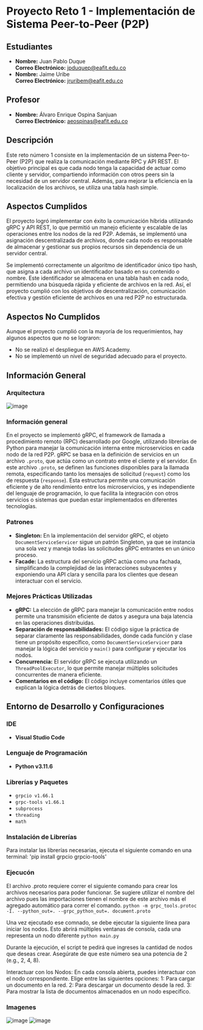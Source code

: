 # Proyecto Reto 1 - Implementación de Sistema Peer-to-Peer (P2P)

## Estudiantes
- **Nombre:** Juan Pablo Duque  
  **Correo Electrónico:** [jpduquep@eafit.edu.co](mailto:jpduquep@eafit.edu.co)
- **Nombre:** Jaime Uribe  
  **Correo Electrónico:** [jruribem@eafit.edu.co](mailto:jruribem@eafit.edu.co)

## Profesor
- **Nombre:** Álvaro Enrique Ospina Sanjuan  
  **Correo Electrónico:** [aeospinas@eafit.edu.co](mailto:aeospinas@eafit.edu.co)

## Descripción
Este reto número 1 consiste en la implementación de un sistema Peer-to-Peer (P2P) que realiza la comunicación mediante RPC y API REST. El objetivo principal es que cada nodo tenga la capacidad de actuar como cliente y servidor, compartiendo información con otros peers sin la necesidad de un servidor central. Además, para mejorar la eficiencia en la localización de los archivos, se utiliza una tabla hash simple.

## Aspectos Cumplidos
El proyecto logró implementar con éxito la comunicación híbrida utilizando gRPC y API REST, lo que permitió un manejo eficiente y escalable de las operaciones entre los nodos de la red P2P. Además, se implementó una asignación descentralizada de archivos, donde cada nodo es responsable de almacenar y gestionar sus propios recursos sin dependencia de un servidor central.

Se implementó correctamente un algoritmo de identificador único tipo hash, que asigna a cada archivo un identificador basado en su contenido o nombre. Este identificador se almacena en una tabla hash en cada nodo, permitiendo una búsqueda rápida y eficiente de archivos en la red. Así, el proyecto cumplió con los objetivos de descentralización, comunicación efectiva y gestión eficiente de archivos en una red P2P no estructurada.

## Aspectos No Cumplidos
Aunque el proyecto cumplió con la mayoría de los requerimientos, hay algunos aspectos que no se lograron:
- No se realizó el despliegue en AWS Academy.
- No se implementó un nivel de seguridad adecuado para el proyecto.

## Información General

### Arquitectura
![image](https://github.com/user-attachments/assets/4e590c29-c06a-4ad6-9d91-92f6ce4cbc99)

### Información general
En el proyecto se implementó gRPC, el framework de llamada a procedimiento remoto (RPC) desarrollado por Google, utilizando librerías de Python para manejar la comunicación interna entre microservicios en cada nodo de la red P2P. gRPC se basa en la definición de servicios en un archivo `.proto`, que actúa como un contrato entre el cliente y el servidor. En este archivo `.proto`, se definen las funciones disponibles para la llamada remota, especificando tanto los mensajes de solicitud (`request`) como los de respuesta (`response`). Esta estructura permite una comunicación eficiente y de alto rendimiento entre los microservicios, y es independiente del lenguaje de programación, lo que facilita la integración con otros servicios o sistemas que puedan estar implementados en diferentes tecnologías.

### Patrones
- **Singleton:** En la implementación del servidor gRPC, el objeto `DocumentServiceServicer` sigue un patrón Singleton, ya que se instancia una sola vez y maneja todas las solicitudes gRPC entrantes en un único proceso.
- **Facade:** La estructura del servicio gRPC actúa como una fachada, simplificando la complejidad de las interacciones subyacentes y exponiendo una API clara y sencilla para los clientes que desean interactuar con el servicio.

### Mejores Prácticas Utilizadas
- **gRPC:** La elección de gRPC para manejar la comunicación entre nodos permite una transmisión eficiente de datos y asegura una baja latencia en las operaciones distribuidas.
- **Separación de responsabilidades:** El código sigue la práctica de separar claramente las responsabilidades, donde cada función y clase tiene un propósito específico, como `DocumentServiceServicer` para manejar la lógica del servicio y `main()` para configurar y ejecutar los nodos.
- **Concurrencia:** El servidor gRPC se ejecuta utilizando un `ThreadPoolExecutor`, lo que permite manejar múltiples solicitudes concurrentes de manera eficiente.
- **Comentarios en el código:** El código incluye comentarios útiles que explican la lógica detrás de ciertos bloques.

## Entorno de Desarrollo y Configuraciones

### IDE
- **Visual Studio Code**

### Lenguaje de Programación
- **Python v3.11.6**

### Librerías y Paquetes
- `grpcio v1.66.1`
- `grpc-tools v1.66.1`
- `subprocess`
- `threading`
- `math`

### Instalación de Librerías
Para instalar las librerías necesarias, ejecuta el siguiente comando en una terminal:
'pip install grpcio grpcio-tools'

### Ejecucón
El archivo .proto requiere correr el siguiente comando para crear los archivos necesarios para poder funcionar. Se sugiere utilizar el nombre del archivo pues las importaciones tienen el nombre de este archivo más el agregado automático para correr el comando.
`python -m grpc_tools.protoc -I. --python_out=. --grpc_python_out=. document.proto`

 Una vez ejecutado ese comnado, se debe ejecutar la siguiente línea para iniciar los nodos. Esto abrirá múltiples ventanas de consola, cada una representa un nodo diferente
 `python main.py`

Durante la ejecución, el script te pedirá que ingreses la cantidad de nodos que deseas crear. Asegúrate de que este número sea una potencia de 2 (e.g., 2, 4, 8).

Interactuar con los Nodos:
En cada consola abierta, puedes interactuar con el nodo correspondiente. Elige entre las siguientes opciones:
1: Para cargar un documento en la red.
2: Para descargar un documento desde la red.
3: Para mostrar la lista de documentos almacenados en un nodo específico.


### Imagenes

![image](https://github.com/user-attachments/assets/352f9705-8dc1-4625-89e3-dd1818af208a)
![image](https://github.com/user-attachments/assets/a50b29aa-3f54-43cd-ad2d-757c84ec7624)







